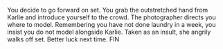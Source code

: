 You decide to go forward on set. You grab the outstretched hand from Karlie and introduce yourself to the crowd. The photographer directs you where to model. Remembering you have not done laundry in a week, you insist you do not model alongside Karlie. Taken as an insult, she angrily walks off set. Better luck next time. FIN
